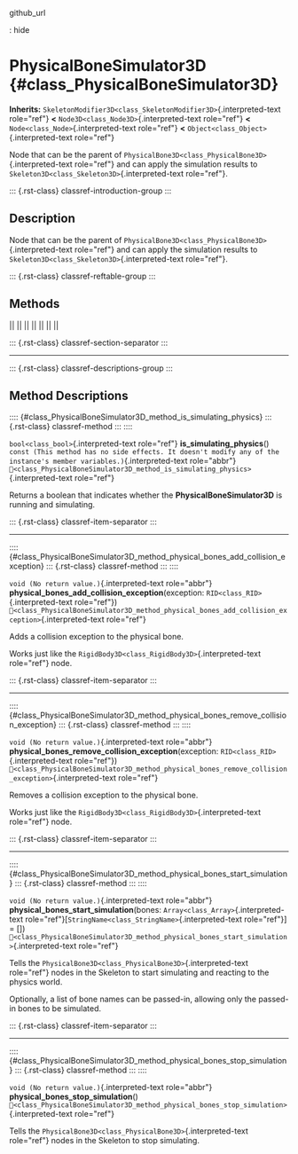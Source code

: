 github_url

:   hide

# PhysicalBoneSimulator3D {#class_PhysicalBoneSimulator3D}

**Inherits:**
`SkeletonModifier3D<class_SkeletonModifier3D>`{.interpreted-text
role="ref"} **\<** `Node3D<class_Node3D>`{.interpreted-text role="ref"}
**\<** `Node<class_Node>`{.interpreted-text role="ref"} **\<**
`Object<class_Object>`{.interpreted-text role="ref"}

Node that can be the parent of
`PhysicalBone3D<class_PhysicalBone3D>`{.interpreted-text role="ref"} and
can apply the simulation results to
`Skeleton3D<class_Skeleton3D>`{.interpreted-text role="ref"}.

::: {.rst-class}
classref-introduction-group
:::

## Description

Node that can be the parent of
`PhysicalBone3D<class_PhysicalBone3D>`{.interpreted-text role="ref"} and
can apply the simulation results to
`Skeleton3D<class_Skeleton3D>`{.interpreted-text role="ref"}.

::: {.rst-class}
classref-reftable-group
:::

## Methods

||
||
||
||
||
||
||

::: {.rst-class}
classref-section-separator
:::

------------------------------------------------------------------------

::: {.rst-class}
classref-descriptions-group
:::

## Method Descriptions

:::: {#class_PhysicalBoneSimulator3D_method_is_simulating_physics}
::: {.rst-class}
classref-method
:::
::::

`bool<class_bool>`{.interpreted-text role="ref"}
**is_simulating_physics**()
`const (This method has no side effects. It doesn't modify any of the instance's member variables.)`{.interpreted-text
role="abbr"}
`🔗<class_PhysicalBoneSimulator3D_method_is_simulating_physics>`{.interpreted-text
role="ref"}

Returns a boolean that indicates whether the **PhysicalBoneSimulator3D**
is running and simulating.

::: {.rst-class}
classref-item-separator
:::

------------------------------------------------------------------------

:::: {#class_PhysicalBoneSimulator3D_method_physical_bones_add_collision_exception}
::: {.rst-class}
classref-method
:::
::::

`void (No return value.)`{.interpreted-text role="abbr"}
**physical_bones_add_collision_exception**(exception:
`RID<class_RID>`{.interpreted-text role="ref"})
`🔗<class_PhysicalBoneSimulator3D_method_physical_bones_add_collision_exception>`{.interpreted-text
role="ref"}

Adds a collision exception to the physical bone.

Works just like the `RigidBody3D<class_RigidBody3D>`{.interpreted-text
role="ref"} node.

::: {.rst-class}
classref-item-separator
:::

------------------------------------------------------------------------

:::: {#class_PhysicalBoneSimulator3D_method_physical_bones_remove_collision_exception}
::: {.rst-class}
classref-method
:::
::::

`void (No return value.)`{.interpreted-text role="abbr"}
**physical_bones_remove_collision_exception**(exception:
`RID<class_RID>`{.interpreted-text role="ref"})
`🔗<class_PhysicalBoneSimulator3D_method_physical_bones_remove_collision_exception>`{.interpreted-text
role="ref"}

Removes a collision exception to the physical bone.

Works just like the `RigidBody3D<class_RigidBody3D>`{.interpreted-text
role="ref"} node.

::: {.rst-class}
classref-item-separator
:::

------------------------------------------------------------------------

:::: {#class_PhysicalBoneSimulator3D_method_physical_bones_start_simulation}
::: {.rst-class}
classref-method
:::
::::

`void (No return value.)`{.interpreted-text role="abbr"}
**physical_bones_start_simulation**(bones:
`Array<class_Array>`{.interpreted-text
role="ref"}\[`StringName<class_StringName>`{.interpreted-text
role="ref"}\] = \[\])
`🔗<class_PhysicalBoneSimulator3D_method_physical_bones_start_simulation>`{.interpreted-text
role="ref"}

Tells the `PhysicalBone3D<class_PhysicalBone3D>`{.interpreted-text
role="ref"} nodes in the Skeleton to start simulating and reacting to
the physics world.

Optionally, a list of bone names can be passed-in, allowing only the
passed-in bones to be simulated.

::: {.rst-class}
classref-item-separator
:::

------------------------------------------------------------------------

:::: {#class_PhysicalBoneSimulator3D_method_physical_bones_stop_simulation}
::: {.rst-class}
classref-method
:::
::::

`void (No return value.)`{.interpreted-text role="abbr"}
**physical_bones_stop_simulation**()
`🔗<class_PhysicalBoneSimulator3D_method_physical_bones_stop_simulation>`{.interpreted-text
role="ref"}

Tells the `PhysicalBone3D<class_PhysicalBone3D>`{.interpreted-text
role="ref"} nodes in the Skeleton to stop simulating.

